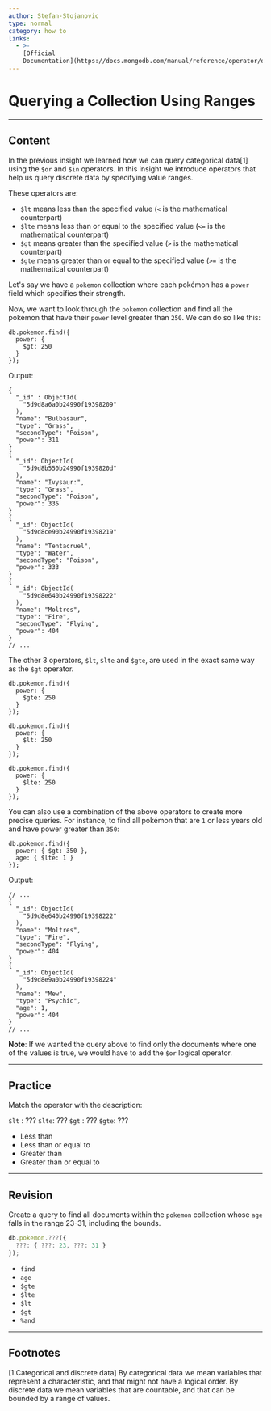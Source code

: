 ```yaml
---
author: Stefan-Stojanovic
type: normal
category: how to
links:
  - >-
    [Official
    Documentation](https://docs.mongodb.com/manual/reference/operator/query-comparison/){documentation}
---
```


# Querying a Collection Using Ranges


---

## Content

In the previous insight we learned how we can query categorical data[1] using the `$or` and `$in` operators.
In this insight we introduce operators that help us query discrete data by specifying value ranges.

These operators are:

- `$lt` means less than the specified value (`<` is the mathematical counterpart)
- `$lte` means less than or equal to the specified value (`<=` is the mathematical counterpart)
- `$gt` means greater than the specified value (`>` is the mathematical counterpart)
- `$gte` means greater than or equal to the specified value (`>=` is the mathematical counterpart)

Let's say we have a `pokemon` collection where each pokémon has a `power` field which specifies their strength.

Now, we want to look through the `pokemon` collection and find all the pokémon that have their `power` level greater than `250`. We can do so like this:

```plain-text
db.pokemon.find({ 
  power: { 
    $gt: 250 
  } 
});
```

Output:

```plain-text
{
  "_id" : ObjectId(
    "5d9d8a6a0b24990f19398209"
  ),
  "name": "Bulbasaur",
  "type": "Grass",
  "secondType": "Poison",
  "power": 311
}
{
  "_id": ObjectId(
    "5d9d8b550b24990f1939820d"
  ),
  "name": "Ivysaur:",
  "type": "Grass",
  "secondType": "Poison",
  "power": 335
}
{
  "_id": ObjectId(
    "5d9d8ce90b24990f19398219"
  ),
  "name": "Tentacruel",
  "type": "Water",
  "secondType": "Poison",
  "power": 333
}
{
  "_id": ObjectId(
    "5d9d8e640b24990f19398222"
  ),
  "name": "Moltres",
  "type": "Fire",
  "secondType": "Flying",
  "power": 404
}
// ...
```

The other 3 operators, `$lt`, `$lte` and `$gte`, are used in the exact same way as the `$gt` operator.

```plain-text
db.pokemon.find({ 
  power: { 
    $gte: 250 
  } 
});

db.pokemon.find({ 
  power: { 
    $lt: 250 
  } 
});

db.pokemon.find({ 
  power: { 
    $lte: 250 
  } 
});
```

You can also use a combination of the above operators to create more precise queries. For instance, to find all pokémon that are `1` or less years old and have power greater than `350`:

```plain-text
db.pokemon.find({
  power: { $gt: 350 },
  age: { $lte: 1 }
});
```

Output:

```plain-text
// ...
{
  "_id": ObjectId(
    "5d9d8e640b24990f19398222"
  ),
  "name": "Moltres",
  "type": "Fire",
  "secondType": "Flying",
  "power": 404
}
{
  "_id": ObjectId(
    "5d9d8e9a0b24990f19398224"
  ),
  "name": "Mew",
  "type": "Psychic",
  "age": 1,
  "power": 404
}
// ...
```

**Note**: If we wanted the query above to find only the documents where one of the values is true, we would have to add the `$or` logical operator.


---

## Practice

Match the operator with the description:

`$lt` : ???
`$lte`: ???
`$gt` : ???
`$gte`: ???

- Less than
- Less than or equal to
- Greater than
- Greater than or equal to


---

## Revision

Create a query to find all documents within the `pokemon` collection whose `age` falls in the range 23-31, including the bounds.

```javascript
db.pokemon.???({ 
  ???: { ???: 23, ???: 31 }
});
```

- `find`
- `age`
- `$gte`
- `$lte`
- `$lt`
- `$gt`
- `%and`


---

## Footnotes

[1:Categorical and discrete data]
By categorical data we mean variables that represent a characteristic, and that might not have a logical order. By discrete data we mean variables that are countable, and that can be bounded by a range of values.
 
